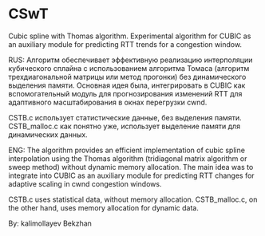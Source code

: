 # CSwT
Cubic spline with Thomas algorithm. Experimental algorithm for CUBIC as an auxiliary module for predicting RTT trends for a congestion window.

RUS:
Алгоритм обеспечивает эффективную реализацию интерполяции кубического сплайна с использованием алгоритма Томаса (алгоритм трехдиагональной матрицы или метод прогонки) без динамического выделения памяти. Основная идея была, интегрировать в CUBIC как вспомогательный модуль для прогнозирования изменений RTT для адаптивного масштабирования в окнах перегрузки cwnd.

CSTB.c использует статистические данные, без выделения памяти.
CSTB_malloc.c как понятно уже, использует выделение памяти для динамических данных. 



ENG:
The algorithm provides an efficient implementation of cubic spline interpolation using the Thomas algorithm (tridiagonal matrix algorithm or sweep method) without dynamic memory allocation. The main idea was to integrate into CUBIC as an auxiliary module for predicting RTT changes for adaptive scaling in cwnd congestion windows.

CSTB.c uses statistical data, without memory allocation.
CSTB_malloc.c, on the other hand, uses memory allocation for dynamic data.


By: kalimollayev Bekzhan
